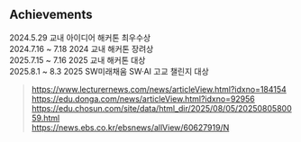 ## Achievements
2024.5.29 교내 아이디어 해커톤 최우수상 <br>
2024.7.16 ~ 7.18 2024 교내 해커톤 장려상 <br>
2025.7.15 ~ 7.16 2025 교내 해커톤 대상 <br>
2025.8.1 ~ 8.3 2025 SW미래채움 SW·AI 고교 챌린지 대상 <br>

> https://www.lecturernews.com/news/articleView.html?idxno=184154 <br>
> https://edu.donga.com/news/articleView.html?idxno=92956 <br>
> https://edu.chosun.com/site/data/html_dir/2025/08/05/2025080580059.html <br>
> https://news.ebs.co.kr/ebsnews/allView/60627919/N <br>
